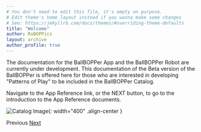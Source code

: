 ```yaml
---
# You don't need to edit this file, it's empty on purpose.
# Edit theme's home layout instead if you wanna make some changes
# See: https://jekyllrb.com/docs/themes/#overriding-theme-defaults
title: "Welcome"
author: RoBOPPics
layout: archive
author_profile: true
---
```

The documentation for the BallBOPPer App and the BallBOPPer Robot are currently under development. This documentation of the Beta version of the BallBOPPer is offered here for those who are interested in developing "Patterns of Play" to be included in the BallBOPPer Catalog.

Navigate to the App Reference link, or the NEXT button, to go to the introduction to the App Reference documents.

![Catalog Image](/assets/images/BallBOPPerRobotv18.jpg){: width="400" .align-center } 

  <nav class="pagination">
      <a  class="pagination--pager disabled">Previous</a>
      <a href="/BallBOPPer/appmanintro/" class="pagination--pager" title="Connect">Next</a> 
  </nav>
